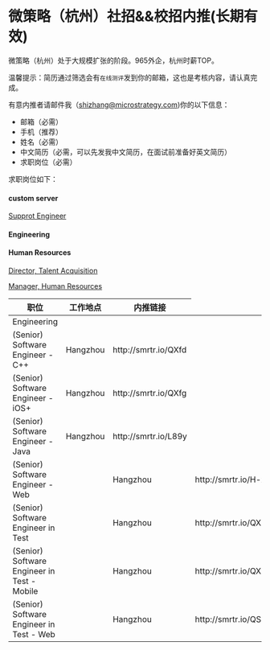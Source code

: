 # 微策略（杭州）社招&&校招内推(长期有效)
微策略（杭州）处于大规模扩张的阶段。965外企，杭州时薪TOP。

温馨提示：简历通过筛选会有`在线测评`发到你的邮箱，这也是考核内容，请认真完成。

有意内推者请邮件我（shizhang@microstrategy.com)你的以下信息：
- 邮箱（必需）
- 手机（推荐）
- 姓名（必需）
- 中文简历（必需，可以先发我中文简历，在面试前准备好英文简历）
- 求职岗位（必需）

求职岗位如下：
#### custom server
[Supprot Engineer](http://smrtr.io/QXw9)

#### Engineering

#### Human Resources
[Director, Talent Acquisition](http://smrtr.io/QXwj)

[Manager, Human Resources](http://smrtr.io/QXwp)

[](http://smrtr.io/QXwr)

<table>
<thead>
    <th>职位</th><th>工作地点</th><th>内推链接</th>
</thead>
<tbody>
    <tr>
        <td>
            Engineering
        </td>
    </tr>
    <tr>
        <td>(Senior) Software Engineer - C++</td>
        <td>Hangzhou</td>
        <td>http://smrtr.io/QXfd</td>
    </tr>
    <tr>
        <td>(Senior) Software Engineer - iOS+</td>
        <td>Hangzhou</td>
        <td>http://smrtr.io/QXfg</td>
    </tr>
     <tr>
        <td>(Senior) Software Engineer - Java</td>
        <td>Hangzhou</td>
        <td>http://smrtr.io/L89y</td>
    </tr>
    <tr>
        <td>(Senior) Software Engineer - Web<td>
        <td>Hangzhou</td>
        <td>http://smrtr.io/H-xT</td>
    </tr>
    <tr>
        <td>(Senior) Software Engineer in Test<td>
        <td>Hangzhou</td>
        <td>http://smrtr.io/QXB4</td>
    <tr>
    <tr>
        <td>(Senior) Software Engineer in Test - Mobile<td>
        <td>Hangzhou</td>
        <td>http://smrtr.io/QXw2</td>
    <tr>
    <tr>
        <td>(Senior) Software Engineer in Test - Web<td>
        <td>Hangzhou</td>
        <td>http://smrtr.io/QSnS</td>
    </tr>
    </tr>
</tbody>
</table>